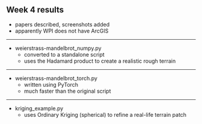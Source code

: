 ## Week 4 results

- papers described, screenshots added
- apparently WPI does not have ArcGIS
---
- weierstrass-mandelbrot_numpy.py
  - converted to a standalone script
  - uses the Hadamard product to create a realistic rough terrain
---
- weierstrass-mandelbrot_torch.py
  - written using PyTorch
  - much faster than the original script
---
- kriging_example.py
  - uses Ordinary Kriging (spherical) to refine a real-life terrain patch